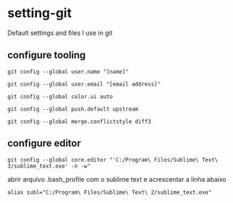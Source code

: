 # setting-git
Default settings and files I use in git

## configure tooling

```
git config --global user.name "[name]"
```
```
git config --global user.email "[email address]"
```
```
git config --global color.ui auto
```
```
git config --global push.default upstream
```
```
git config --global merge.conflictstyle diff3
```
## configure editor
```
git config --global core.editor "'C:/Program\ Files/Sublime\ Text\ 3/sublime_text.exe' -n -w"
```

abrir arquivo .bash_profile com o sublime text e acrescentar a linha abaixo

``alias subl="C:/Program\ Files/Sublime\ Text\ 2/sublime_text.exe"``

